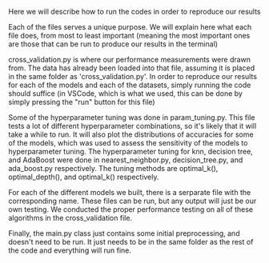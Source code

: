 Here we will describe how to run the codes in order to reproduce our results

Each of the files serves a unique purpose. We will explain here what each file does, from most to least important (meaning the most important ones are those that can be run to produce our results in the terminal)

cross_validation.py is where our performance measurements were drawn from. The data has already been loaded into that file, assuming it is placed in the same folder as 'cross_validation.py'. In order to reproduce our results for each of the models and each of the datasets, simply running the code should suffice (in VSCode, which is what we used, this can be done by simply pressing the "run" button for this file)

Some of the hyperparameter tuning was done in param_tuning.py. This file tests a lot of different hyperparameter combinations, so it's likely that it will take a while to run. It will also plot the distributions of accuracies for some of the models, which was used to assess the sensitivity of the models to hyperparameter tuning. The hyperparameter tuning for knn, decision tree, and AdaBoost were done in nearest_neighbor.py, decision_tree.py, and ada_boost.py respectively. The tuning methods are optimal_k(), optimal_depth(), and optimal_k() respectively.

For each of the different models we built, there is a serparate file with the corresponding name. These files can be run, but any output will just be our own testing. We conducted the proper performance testing on all of these algorithms in the cross_validation file.

Finally, the main.py class just contains some initial preprocessing, and doesn't need to be run. It just needs to be in the same folder as the rest of the code and everything will run fine.

